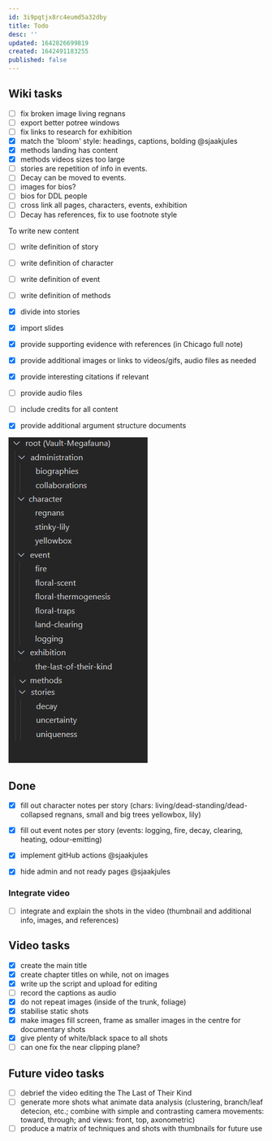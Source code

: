 ```yaml
---
id: 3i9pqtjx8rc4eumd5a32dby
title: Todo
desc: ''
updated: 1642826699819
created: 1642491183255
published: false
---
```



## Wiki tasks

- [ ] fix broken image living regnans
- [ ] export better potree windows
- [ ] fix links to research for exhibition
- [x] match the 'bloom' style: headings, captions, bolding @sjaakjules
- [x] methods landing has content
- [x] methods videos sizes too large
- [ ] stories are repetition of info in events.
- [ ] Decay can be moved to events.
- [ ] images for bios?
- [ ] bios for DDL people
- [ ] cross link all pages, characters, events, exhibition
- [ ] Decay has references, fix to use footnote style

To write new content

- [ ] write definition of story
- [ ] write definition of character
- [ ] write definition of event
- [ ] write definition of methods


- [x] divide into stories
- [x] import slides
- [x] provide supporting evidence with references (in Chicago full note) 
- [x] provide additional images or links to videos/gifs, audio files as needed
- [x] provide interesting citations if relevant
- [ ] provide audio files
- [ ] include credits for all content
- [x] provide additional argument structure documents




![](assets/images/2022-01-21-14-11-31.png)

## Done

- [x] fill out character notes per story (chars: living/dead-standing/dead-collapsed regnans, small and big trees yellowbox, lily)
- [x] fill out event notes per story (events: logging, fire, decay, clearing, heating, odour-emitting)

- [x] implement gitHub actions @sjaakjules
- [x] hide admin and not ready pages @sjaakjules
 
### Integrate video

- [ ] integrate and explain the shots in the video (thumbnail and additional info, images, and references)

## Video tasks

- [x] create the main title
- [x] create chapter titles on while, not on images
- [x] write up the script and upload for editing
- [ ] record the captions as audio
- [x] do not repeat images (inside of the trunk, foliage)
- [x] stabilise static shots
- [x] make images fill screen, frame as smaller images in the centre for documentary shots
- [x] give plenty of white/black space to all shots
- [ ] can one fix the near clipping plane?

## Future video tasks

- [ ] debrief the video editing the The Last of Their Kind
- [ ] generate more shots what animate data analysis (clustering, branch/leaf detecion, etc.; combine with simple and contrasting camera movements: toward, through; and views: front, top, axonometric)
- [ ] produce a matrix of techniques and shots with thumbnails for future use
